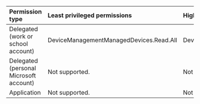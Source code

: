 |Permission type|Least privileged permissions|Higher privileged permissions|
|:---|:---|:---|
|Delegated (work or school account)|DeviceManagementManagedDevices.Read.All|DeviceManagementManagedDevices.ReadWrite.All|
|Delegated (personal Microsoft account)|Not supported.|Not supported.|
|Application|Not supported.|Not supported.|